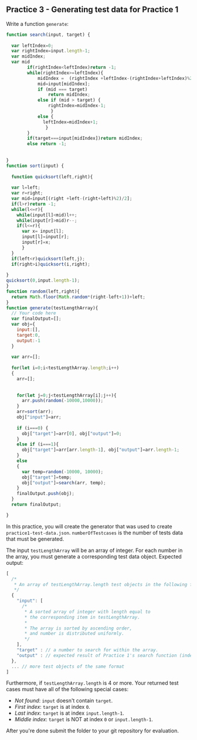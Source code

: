## Practice 3 - Generating test data for Practice 1

Write a function `generate`:

```javascript
function search(input, target) {
  
  var leftIndex=0;
  var rightIndex=input.length-1;
  var midIndex;
  var mid
        if(rightIndex<leftIndex)return -1;
        while(rightIndex>=leftIndex){ 
            midIndex =  (rightIndex +leftIndex-(rightIndex+leftIndex)%2)/2;
            mid=input[midIndex];
            if (mid === target) 
                return midIndex; 
            else if (mid > target) {
                rightIndex=midIndex-1;
                 }
            else {
              leftIndex=midIndex+1;
               }
        } 
        if(target===input[midIndex])return midIndex;
        else return -1;
         
  
}
function sort(input) {
  
  function quicksort(left,right){
  
  var l=left;
  var r=right;
  var mid=input[(right +left-(right+left)%2)/2];
  if(l>r)return -1;
  while(l<=r){
    while(input[l]<mid)l++;
    while(input[r]>mid)r--;
    if(l<=r){
      var x= input[l];
      input[l]=input[r];
      input[r]=x;
      }
  }
  if(left<r)quicksort(left,j);
  if(right>i)quicksort(i,right);
  
}
quicksort(0,input.length-1);
}
function random(left,right){
  return Math.floor(Math.random*(right-left+1))+left;
}
function generate(testLengthArray){
  // Your code here
  var finalOutput=[];
  var obj={
    input:[],
    target:0,
    output:-1
  }
  
  var arr=[];
  
  for(let i=0;i<testLengthArray.length;i++)
  {
    arr=[];
    
    
    for(let j=0;j<testLengthArray[i];j++){
      arr.push(random(-10000,10000));
    }
    arr=sort(arr);
    obj["input"]=arr;
    
    if (i===0) {
      obj["target"]=arr[0], obj["output"]=0;
    }
    else if (i===1){ 
      obj["target"]=arr[arr.length-1], obj["output"]=arr.length-1;
    }
    else 
    {
      var temp=random(-10000, 10000);
      obj["target"]=temp; 
      obj["output"]=search(arr, temp);
    }
    finalOutput.push(obj);
  }
  return finalOutput;

}
```

In this practice, you will create the generator that was used to create `practice1-test-data.json`. `numberOfTestcases` is the number of tests data that must be generated.

The input `testLengthArray` will be an array of integer. For each number in the array, you must generate a corresponding test data object. Expected output:

```javascript
[
  /*
   * An array of testLengthArray.length test objects in the following format:
   */
  {
    "input": [
      /*
       * A sorted array of integer with length equal to 
       * the corresponding item in testLengthArray.
       *
       * The array is sorted by ascending order,
       * and number is distributed uniformly.
       */
    ],
    "target" : // a number to search for within the array.
    "output" : // expected result of Practice 1's search function (index of target within input)
  },
  ... // more test objects of the same format
]
```

Furthermore, if `testLengthArray.length` is 4 or more. Your returned test cases must have all of the following special cases:

 - *Not found*: `input` doesn't contain `target`.
 - *First index*: `target` is at index `0`.
 - *Last index*: `target` is at index `input.length-1`.
 - *Middle index*: `target` is NOT at index `0` or `input.length-1`.

After you're done submit the folder to your git repository for evaluation.
